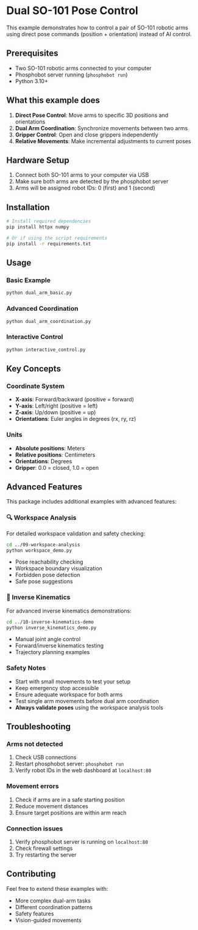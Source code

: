 # Dual SO-101 Pose Control

This example demonstrates how to control a pair of SO-101 robotic arms using direct pose commands (position + orientation) instead of AI control.

## Prerequisites

- Two SO-101 robotic arms connected to your computer
- Phosphobot server running (`phosphobot run`)
- Python 3.10+

## What this example does

1. **Direct Pose Control**: Move arms to specific 3D positions and orientations
2. **Dual Arm Coordination**: Synchronize movements between two arms
3. **Gripper Control**: Open and close grippers independently
4. **Relative Movements**: Make incremental adjustments to current poses

## Hardware Setup

1. Connect both SO-101 arms to your computer via USB
2. Make sure both arms are detected by the phosphobot server
3. Arms will be assigned robot IDs: 0 (first) and 1 (second)

## Installation

```bash
# Install required dependencies
pip install httpx numpy

# Or if using the script requirements
pip install -r requirements.txt
```

## Usage

### Basic Example
```bash
python dual_arm_basic.py
```

### Advanced Coordination
```bash
python dual_arm_coordination.py
```

### Interactive Control
```bash
python interactive_control.py
```

## Key Concepts

### Coordinate System
- **X-axis**: Forward/backward (positive = forward)
- **Y-axis**: Left/right (positive = left)  
- **Z-axis**: Up/down (positive = up)
- **Orientations**: Euler angles in degrees (rx, ry, rz)

### Units
- **Absolute positions**: Meters
- **Relative positions**: Centimeters
- **Orientations**: Degrees
- **Gripper**: 0.0 = closed, 1.0 = open


## Advanced Features

This package includes additional examples with advanced features:

### 🔍 Workspace Analysis
For detailed workspace validation and safety checking:
```bash
cd ../09-workspace-analysis
python workspace_demo.py
```
- Pose reachability checking
- Workspace boundary visualization
- Forbidden pose detection
- Safe pose suggestions

### 🔧 Inverse Kinematics
For advanced inverse kinematics demonstrations:
```bash
cd ../10-inverse-kinematics-demo
python inverse_kinematics_demo.py
```
- Manual joint angle control
- Forward/inverse kinematics testing
- Trajectory planning examples

### Safety Notes
- Start with small movements to test your setup
- Keep emergency stop accessible
- Ensure adequate workspace for both arms
- Test single arm movements before dual arm coordination
- **Always validate poses** using the workspace analysis tools

## Troubleshooting

### Arms not detected
1. Check USB connections
2. Restart phosphobot server: `phosphobot run`
3. Verify robot IDs in the web dashboard at `localhost:80`

### Movement errors
1. Check if arms are in a safe starting position
2. Reduce movement distances
3. Ensure target positions are within arm reach

### Connection issues
1. Verify phosphobot server is running on `localhost:80`
2. Check firewall settings
3. Try restarting the server

## Contributing

Feel free to extend these examples with:
- More complex dual-arm tasks
- Different coordination patterns
- Safety features
- Vision-guided movements
